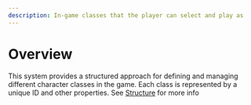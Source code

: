 ```yaml
---
description: In-game classes that the player can select and play as
---
```


# Overview

This system provides a structured approach for defining and managing different character classes in the game. Each class is represented by a unique ID and other properties. See [Structure](overview/structure.md) for more info
